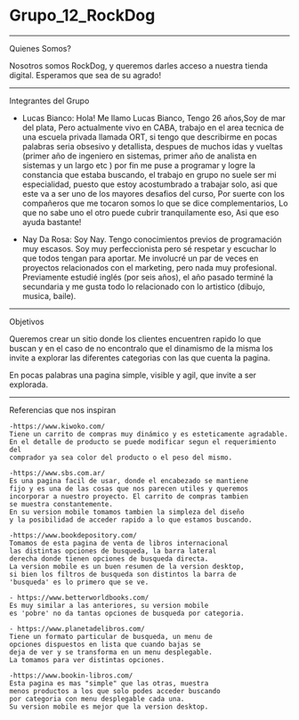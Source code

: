 # Grupo_12_RockDog 

--------------------------------------------------------------------------------------------------------------------------------------------------
Quienes Somos?

Nosotros somos RockDog, y queremos darles acceso a nuestra tienda digital.
Esperamos que sea de su agrado!

--------------------------------------------------------------------------------------------------------------------------------------------------
Integrantes del Grupo 

- Lucas Bianco: 
Hola! Me llamo Lucas Bianco, Tengo 26 años,Soy de mar del plata, Pero actualmente vivo en CABA, trabajo en el area tecnica de una escuela privada llamada ORT, si tengo que describirme en pocas palabras seria obsesivo y detallista, despues de muchos idas y vueltas (primer año de ingeniero en sistemas, primer año de analista en sistemas y un largo etc ) por fin me puse a programar y logre la constancia que estaba buscando, el trabajo en grupo no suele ser mi especialidad, puesto que estoy acostumbrado a trabajar solo, asi que este va a ser uno de los mayores desafios del curso, Por suerte con los compañeros que me tocaron somos lo que se dice complementarios, Lo que no sabe uno el otro puede cubrir tranquilamente eso, Asi que eso ayuda bastante! 


- Nay Da Rosa: Soy Nay. Tengo conocimientos previos de programación muy escasos. Soy muy perfeccionista pero sé respetar y escuchar lo que todos tengan para aportar. Me involucré un par de veces en proyectos relacionados con el marketing, pero nada muy profesional. Previamente estudié inglés (por seis años), el año pasado terminé la secundaria y me gusta todo lo relacionado con lo artistico (dibujo, musica, baile).


--------------------------------------------------------------------------------------------------------------------------------------------------

 Objetivos


 Queremos crear un sitio donde los clientes encuentren rapido lo que buscan y en el caso de no encontralo que el dinamismo de la misma los invite a explorar las diferentes categorias con las que cuenta la pagina.
 
 En pocas palabras una pagina simple, visible y agil, que invite a ser explorada.

--------------------------------------------------------------------------------------------------------------------------------------------------

Referencias que nos inspiran

    -https://www.kiwoko.com/
    Tiene un carrito de compras muy dinámico y es esteticamente agradable. 
    En el detalle de producto se puede modificar segun el requerimiento del
    comprador ya sea color del producto o el peso del mismo.

    -https://www.sbs.com.ar/ 
    Es una pagina facil de usar, donde el encabezado se mantiene
    fijo y es una de las cosas que nos parecen utiles y queremos 
    incorporar a nuestro proyecto. El carrito de compras tambien
    se muestra constantemente.
    En su version mobile tomamos tambien la simpleza del diseño 
    y la posibilidad de acceder rapido a lo que estamos buscando.

    -https://www.bookdepository.com/ 
    Tomamos de esta pagina de venta de libros internacional
    las distintas opciones de busqueda, la barra lateral 
    derecha donde tienen opciones de busqueda directa.
    La version mobile es un buen resumen de la version desktop, 
    si bien los filtros de busqueda son distintos la barra de
    'busqueda' es lo primero que se ve. 

    - https://www.betterworldbooks.com/ 
    Es muy similar a las anteriores, su version mobile 
    es 'pobre' no da tantas opciones de busqueda por categoria.

    - https://www.planetadelibros.com/
    Tiene un formato particular de busqueda, un menu de 
    opciones dispuestos en lista que cuando bajas se
    deja de ver y se transforma en un menu desplegable.
    La tomamos para ver distintas opciones.

    -https://www.bookin-libros.com/ 
    Esta pagina es mas "simple" que las otras, muestra
    menos productos a los que solo podes acceder buscando
    por categoria con menu desplegable cada una.
    Su version mobile es mejor que la version desktop.
    

